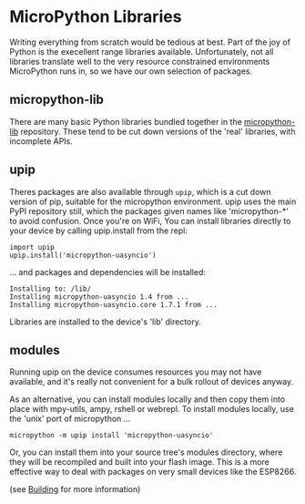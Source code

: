 # MicroPython Libraries

Writing everything from scratch would be tedious at best.
Part of the joy of Python is the execellent range libraries
available.  Unfortunately, not all libraries translate well
to the very resource constrained environments MicroPython
runs in, so we have our own selection of packages.

## micropython-lib

There are many basic Python libraries bundled together in the 
[micropython-lib](https://github.com/micropython/micropython-lib/)
repository.  These tend to be cut down versions of the 'real'
libraries, with incomplete APIs.

## upip

Theres packages are also available through `upip`, which is a cut
down version of pip, suitable for the micropython environment.
upip uses the main PyPI repository still, which the packages given
names like 'micropython-\*' to avoid confusion.  Once you're on WiFi,
You can install libraries directly to your device by calling
upip.install from the repl:

    import upip
    upip.install('micropython-uasyncio')

... and packages and dependencies will be installed:

    Installing to: /lib/
    Installing micropython-uasyncio 1.4 from ...
    Installing micropython-uasyncio.core 1.7.1 from ...

Libraries are installed to the device's 'lib' directory.

## modules

Running upip on the device consumes resources you may not have
available, and it's really not convenient
for a bulk rollout of devices anyway.

As an alternative, you can install modules locally and then copy
them into place with mpy-utils, ampy, rshell or webrepl.
To install modules locally, use the 'unix' port of micropython ...

    micropython -m upip install 'micropython-uasyncio'

Or, you can install them into your source tree's modules directory,
where they will be recompiled and built into your flash image.
This is a more effective way to deal with packages on very small
devices like the ESP8266.

(see [Building](tut/building.md) for more information)


